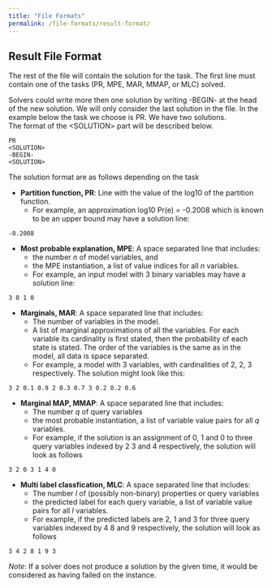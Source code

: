 ```yaml
---
title: "File Formats"
permalink: /file-formats/result-format/
---
```


## Result File Format

The rest of the file will contain the solution for the task. 
The first line must contain one of the tasks (PR, MPE, MAR, MMAP, or MLC) solved. 

Solvers could write more then one solution by writing -BEGIN- at the head of the new solution. 
We will only consider the last solution in the file. 
In the example below the task we choose is PR. 
We have two solutions.<br/>
The format of the &lt;SOLUTION&gt; part will be described below.

```
PR
<SOLUTION>
-BEGIN-
<SOLUTION>
```

The solution format are as follows depending on the task

* **Partition function, PR**: Line with the value of the log10 of the partition function. 
  * For example, an approximation log10 Pr(e) = -0.2008 which is known to be an upper bound may have a solution line:
```
-0.2008
```

* **Most probable explanation, MPE**: A space separated line that includes:
    * the number _n_ of model variables, and
    * the MPE instantiation, a list of value indices for all _n_ variables.  
    * For example, an input model with 3 binary variables may have a solution line:
```
3 0 1 0
```

* **Marginals, MAR**: A space separated line that includes:
    * The number of variables in the model.
    * A list of marginal approximations of all the variables. For each variable its cardinality is first stated, then the probability of each state is stated. The order of the variables is the same as in the model, all data is space separated.
    * For example, a model with 3 variables, with cardinalities of 2, 2, 3 respectively. The solution might look like this:
```
3 2 0.1 0.9 2 0.3 0.7 3 0.2 0.2 0.6
```

* **Marginal MAP, MMAP**: A space separated line that includes:
    * The number _q_ of query variables
    * the most probable instantiation, a list of variable value pairs for all _q_ variables.
    * For example, if the solution is an assignment of 0, 1 and 0 to three query variables indexed by 2 3 and 4 respectively, the solution will look as follows
```
3 2 0 3 1 4 0
```

* **Multi label classfication, MLC**: A space separated line that includes:
    * The number _l_ of (possibly non-binary) properties or query variables
    * the predicted label for each query variable, a list of variable value pairs for all _l_ variables.
    * For example, if the predicted labels are 2, 1 and 3 for three query variables indexed by 4 8 and 9 respectively, the solution will look as follows
```
3 4 2 8 1 9 3
```

*Note*: If a solver does not produce a solution by the given time, it would be considered as having failed on the instance.
